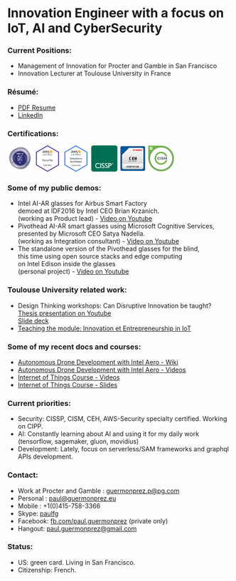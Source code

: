 # Innovation Engineer with a focus on IoT, AI and CyberSecurity

### Current Positions:
* Management of Innovation for Procter and Gamble in San Francisco
* Innovation Lecturer at Toulouse University in France

### Résumé:
* [PDF Resume](https://github.com/guermonprez/guermonprez.github.io/blob/master/Paul_Guermonprez_-_Innovation_Engineer_CV.pdf?raw=true)
* [LinkedIn](http://www.linkedin.com/in/paulguermonprez)

### Certifications:
<img src="https://raw.githubusercontent.com/guermonprez/guermonprez.github.io/master/badge_CMMC-RP.png" height=60>
<img src="https://raw.githubusercontent.com/guermonprez/guermonprez.github.io/master/badge_AWS-Sec.png" height=60>
<img src="https://raw.githubusercontent.com/guermonprez/guermonprez.github.io/master/badge_AWS-Arch.png" height=60>
<img src="https://raw.githubusercontent.com/guermonprez/guermonprez.github.io/master/badge_CISSP.png" height=60>
<img src="https://raw.githubusercontent.com/guermonprez/guermonprez.github.io/master/badge_CEH.png" height=60>
<img src="https://raw.githubusercontent.com/guermonprez/guermonprez.github.io/master/badge_CISM.png" height=60>


### Some of my public demos:
* Intel AI-AR glasses for Airbus Smart Factory  
  demoed at IDF2016 by Intel CEO Brian Krzanich.  
  (working as Product lead) - [Video on Youtube](https://youtu.be/QRBofzL4MDY?t=35)
* Pivothead AI-AR smart glasses using Microsoft Cognitive Services,  
  presented by Microsoft CEO Satya Nadella.  
  (working as Integration consultant) - [Video on Youtube](https://www.youtube.com/watch?v=rVF2duPVUTY)
* The standalone version of the Pivothead glasses for the blind,  
  this time using open source stacks and edge computing  
  on Intel Edison inside the glasses  
  (personal project) - [Video on Youtube](https://www.youtube.com/watch?v=blk3kecrG6Y)

### Toulouse University related work:
* Design Thinking workshops: Can Disruptive Innovation be taught?  
  [Thesis presentation on Youtube](https://www.youtube.com/watch?v=XkYbLnVBWlY)  
  [Slide deck](http://guermonprez.eu/paul/innovation/Design_Thinking_Disruptive_Innovation_-_Paul_Guermonprez.pdf)
* [Teaching the module: Innovation et Entrepreneurship in IoT](https://eformation.univ-tlse3.fr/oc/spoc-innov/)

### Some of my recent docs and courses:
* [Autonomous Drone Development with Intel Aero - Wiki](https://github.com/intel-aero/meta-intel-aero/wiki)
* [Autonomous Drone Development with Intel Aero - Videos](https://www.youtube.com/playlist?list=PLTQSXsG86pGfyZm5ac6-ZtQsEniUJIE9o)
* [Internet of Things Course - Videos](https://www.youtube.com/playlist?list=PLFBM-eCNdj6A5VSmOEjpn8XoiM88398B7)
* [Internet of Things Course - Slides](https://github.com/guermonprez/intel-academic-IoT-course/tree/master/slides)

### Current priorities:
* Security: CISSP, CISM, CEH, AWS-Security specialty certified. Working on CIPP.
* AI: Constantly learning about AI and using it for my daily work (tensorflow, sagemaker, gluon, movidius)
* Development: Lately, focus on serverless/SAM frameworks and graphql APIs development.

### Contact:
* Work at Procter and Gamble : guermonprez.p@pg.com
* Personal : paul@guermonprez.eu
* Mobile : +1(0)415-758-3366
* Skype: [paulfg](skype:paulfg?call)
* Facebook: [fb.com/paul.guermonprez](https://www.facebook.com/paul.guermonprez) (private only)
* Hangout: [paul.guermonprez@gmail.com](mailto:paul.guermonprez@gmail.com)

### Status:
* US: green card. Living in San Francisco.
* Citizenship: French.

